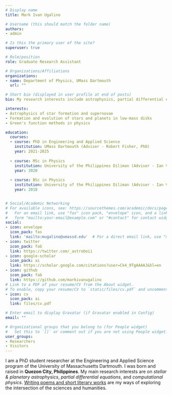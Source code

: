 ```yaml
---
# Display name
title: Mark Ivan Ugalino

# Username (this should match the folder name)
authors:
- admin

# Is this the primary user of the site?
superuser: true

# Role/position
role: Graduate Research Assistant

# Organizations/Affiliations
organizations:
- name: Department of Physics, UMass Dartmouth
  url: ""

# Short bio (displayed in user profile at end of posts)
bio: My research interests include astrophysics, partial differential equations and fluid modelling.

interests:
- Astrophysics of star formation and supernovae
- Formation and evolution of stars and planets in low-mass disks
- Green's function methods in physics

education:
  courses:
  - course: PhD in Engineering and Applied Science
    institution: UMass Dartmouth (Adviser - Robert Fisher, PhD)
    year: 2021-2025 
    
  - course: MSc in Physics
    institution: University of the Philippines Diliman (Adviser - Ian Vega, PhD)
    year: 2020
    
  - course: BSc in Physics 
    institution: University of the Philippines Diliman (Adviser - Ian Vega, PhD)
    year: 2018


# Social/Academic Networking
# For available icons, see: https://sourcethemes.com/academic/docs/page-builder/#icons
#   For an email link, use "fas" icon pack, "envelope" icon, and a link in the
#   form "mailto:your-email@example.com" or "#contact" for contact widget.
social:
- icon: envelope
  icon_pack: fas
  link: 'mailto:mugalino@umassd.edu'  # For a direct email link, use "mailto:test@example.org".
- icon: twitter
  icon_pack: fab
  link: https://twitter.com/_astroboii
- icon: google-scholar
  icon_pack: ai
  link: https://scholar.google.com/citations?user=Ck4_9TgAAAAJ&hl=en
- icon: github
  icon_pack: fab
  link: https://github.com/markivanugalino
# Link to a PDF of your resume/CV from the About widget.
# To enable, copy your resume/CV to `static/files/cv.pdf` and uncomment the lines below.
- icon: cv
  icon_pack: ai
  link: files/cv.pdf

# Enter email to display Gravatar (if Gravatar enabled in Config)
email: ""

# Organizational groups that you belong to (for People widget)
#   Set this to `[]` or comment out if you are not using People widget.
user_groups:
- Researchers
- Visitors
---
```


I am a PhD student researcher at the Engineering and Applied Science program of the University of Massachusetts Dartmouth. I was born and raised in **Quezon City, Philippines**. My main research interests are on _stellar & planetary astrophysics_, _partial differential equations_, and _computational physics_. [Writing poems and short literary works](https://migugalino.wixsite.com/markugalino/poems) are my ways of exploring the intersection of the sciences and humanities.


